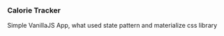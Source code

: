 ### Calorie Tracker ###

<p>Simple VanillaJS App, what used state pattern and materialize css library</p>